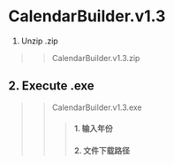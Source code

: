 # CalendarBuilder.v1.3
1. Unzip .zip
>>CalendarBuilder.v1.3.zip
## 2. Execute .exe
>>CalendarBuilder.v1.3.exe
>>>#### 1. 输入年份
>>>#### 2. 文件下载路径

